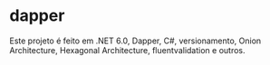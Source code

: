 # dapper
Este projeto é feito em .NET 6.0, Dapper, C#, versionamento, Onion Architecture, Hexagonal Architecture, fluentvalidation e outros.
